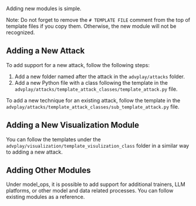 Adding new modules is simple.

Note: Do not forget to remove the `# TEMPLATE FILE` comment from the top of template files if you copy them. Otherwise, the new module will not be recognized.

## Adding a New Attack

To add support for a new attack, follow the following steps:

1. Add a new folder named after the attack in the `advplay/attacks` folder.
2. Add a new Python file with a class following the template in the `advplay/attacks/template_attack_classes/template_attack.py` file.

To add a new technique for an existing attack, follow the template in the `advplay/attacks/template_attack_classes/sub_template_attack.py` file.

## Adding a New Visualization Module

You can follow the templates under the `advplay/visualization/template_visulization_class` folder in a similar way to adding a new attack.

## Adding Other Modules

Under model_ops, it is possible to add support for additional trainers, LLM platforms, or other model and data related processes. You can follow existing modules as a reference.